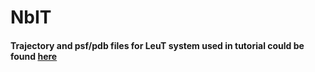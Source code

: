 # NbIT
#### Trajectory and psf/pdb files for LeuT system used in tutorial could be found [here](https://drive.google.com/drive/folders/1HamclNd9HzFHBmG0oziuVAG98Q2czukH?usp=sharing)
